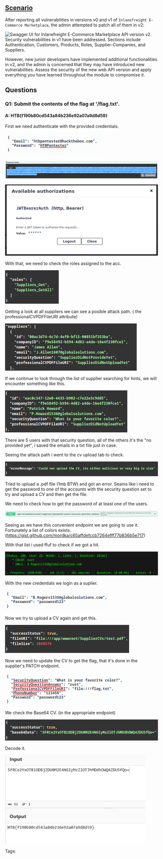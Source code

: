 
## [Scenario](https://academy.hackthebox.com/beta/module/268/section/3071#scenario)

After reporting all vulnerabilities in versions v0 and v1 of `Inlanefreight E-Commerce Marketplace`, the admin attempted to patch all of them in v2:

![Swagger UI for Inlanefreight E-Commerce Marketplace API version v2. Security vulnerabilities in v1 have been addressed. Sections include Authentication, Customers, Products, Roles, Supplier-Companies, and Suppliers.](https://academy.hackthebox.com/storage/modules/268/Skills_Assessment_Image_1.png)

However, new junior developers have implemented additional functionalities in v2, and the admin is concerned that they may have introduced new vulnerabilities. Assess the security of the new web API version and apply everything you have learned throughout the module to compromise it.



## Questions

### Q1: Submit the contents of the flag at '/flag.txt'.

#### A: HTB{f190b80cd543a84b236e92a07a9d8d59}

First we need authenticate with the provided credentials.

![](../../Img/Pasted%20image%2020251023174352.png)

![](../../Img/Pasted%20image%2020251023174414.png)

![](../../Img/Pasted%20image%2020251023174428.png)

With that, we need to check the roles assigned to the acc.

![](../../Img/Pasted%20image%2020251023174508.png)

Getting a look at all suppliers we can see a posible attack path. ( the professionalCVPDFFileURI attribute)

![](../../Img/Pasted%20image%2020251023174707.png)

If we continue to look through the list of supplier searching for hints, we will encounter something like this.

![](../../Img/Pasted%20image%2020251023175033.png)

There are 5 users with that security question, all of the others it's the "no provided yet", i saved the emails in a txt file just in case.

Seeing the attack path i went to the cv upload tab to check.

![](../../Img/Pasted%20image%2020251023180012.png)

Tried to upluad a .pdf file (1mb BTW) and got an error.
Seams like i need to get the password to one of the accounts with the security question set to try and upload a CV and then get the file.

We need to check how to get the password of at least one of the users.

![](../../Img/Pasted%20image%2020251023181206.png)

Seeing as we have this convenient endpoint we are going to use it.
Fortunately a list of colors exists. (https://gist.github.com/mordka/c65affdefccb7264efff77b836b5e717)

With that list i used ffuf to check if we got a hit.

![](../../Img/Pasted%20image%2020251023182010.png)

With the new credentials we login as a suplier.

![](../../Img/Pasted%20image%2020251023182122.png)

Now we try to upload a CV again and get this.

![](../../Img/Pasted%20image%2020251023182231.png)

Now we need to update the CV to get the flag, that it's done in the supplier's PATCH endpoint.

![](../../Img/Pasted%20image%2020251023182525.png)

We check the Base64 CV. (in the appropriate endpoint)

![](../../Img/Pasted%20image%2020251023182654.png)

Decode it.

![](../../Img/Pasted%20image%2020251023182735.png)


Tags: 


